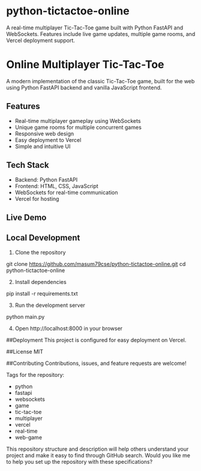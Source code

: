 # python-tictactoe-online
A real-time multiplayer Tic-Tac-Toe game built with Python FastAPI and WebSockets. Features include live game updates, multiple game rooms, and Vercel deployment support.



# Online Multiplayer Tic-Tac-Toe

A modern implementation of the classic Tic-Tac-Toe game, built for the web using Python FastAPI backend and vanilla JavaScript frontend.

## Features
- Real-time multiplayer gameplay using WebSockets
- Unique game rooms for multiple concurrent games
- Responsive web design
- Easy deployment to Vercel
- Simple and intuitive UI

## Tech Stack
- Backend: Python FastAPI
- Frontend: HTML, CSS, JavaScript
- WebSockets for real-time communication
- Vercel for hosting

## Live Demo
 

## Local Development
1. Clone the repository

git clone https://github.com/masum79cse/python-tictactoe-online.git
cd python-tictactoe-online

2. Install dependencies

pip install -r requirements.txt

3. Run the development server

python main.py

4. Open http://localhost:8000 in your browser

##Deployment
This project is configured for easy deployment on Vercel.

##License
MIT

##Contributing
Contributions, issues, and feature requests are welcome!

Tags for the repository:
- python
- fastapi
- websockets
- game
- tic-tac-toe
- multiplayer
- vercel
- real-time
- web-game

This repository structure and description will help others understand your project and make it easy to find through GitHub search. Would you like me to help you set up the repository with these specifications?
